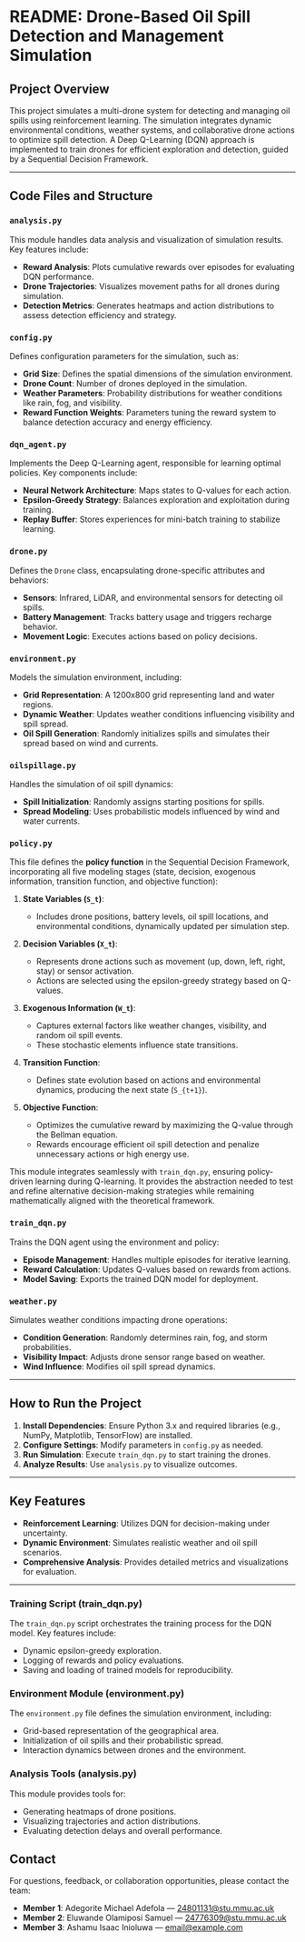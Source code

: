 # README: Drone-Based Oil Spill Detection and Management Simulation

## Project Overview
This project simulates a multi-drone system for detecting and managing oil spills using reinforcement learning. The simulation integrates dynamic environmental conditions, weather systems, and collaborative drone actions to optimize spill detection. A Deep Q-Learning (DQN) approach is implemented to train drones for efficient exploration and detection, guided by a Sequential Decision Framework.

---

## Code Files and Structure

### `analysis.py`
This module handles data analysis and visualization of simulation results. Key features include:
- **Reward Analysis**: Plots cumulative rewards over episodes for evaluating DQN performance.
- **Drone Trajectories**: Visualizes movement paths for all drones during simulation.
- **Detection Metrics**: Generates heatmaps and action distributions to assess detection efficiency and strategy.

### `config.py`
Defines configuration parameters for the simulation, such as:
- **Grid Size**: Defines the spatial dimensions of the simulation environment.
- **Drone Count**: Number of drones deployed in the simulation.
- **Weather Parameters**: Probability distributions for weather conditions like rain, fog, and visibility.
- **Reward Function Weights**: Parameters tuning the reward system to balance detection accuracy and energy efficiency.

### `dqn_agent.py`
Implements the Deep Q-Learning agent, responsible for learning optimal policies. Key components include:
- **Neural Network Architecture**: Maps states to Q-values for each action.
- **Epsilon-Greedy Strategy**: Balances exploration and exploitation during training.
- **Replay Buffer**: Stores experiences for mini-batch training to stabilize learning.

### `drone.py`
Defines the `Drone` class, encapsulating drone-specific attributes and behaviors:
- **Sensors**: Infrared, LiDAR, and environmental sensors for detecting oil spills.
- **Battery Management**: Tracks battery usage and triggers recharge behavior.
- **Movement Logic**: Executes actions based on policy decisions.

### `environment.py`
Models the simulation environment, including:
- **Grid Representation**: A 1200x800 grid representing land and water regions.
- **Dynamic Weather**: Updates weather conditions influencing visibility and spill spread.
- **Oil Spill Generation**: Randomly initializes spills and simulates their spread based on wind and currents.

### `oilspillage.py`
Handles the simulation of oil spill dynamics:
- **Spill Initialization**: Randomly assigns starting positions for spills.
- **Spread Modeling**: Uses probabilistic models influenced by wind and water currents.

### `policy.py`
This file defines the **policy function** in the Sequential Decision Framework, incorporating all five modeling stages (state, decision, exogenous information, transition function, and objective function):

1. **State Variables (`S_t`)**:
   - Includes drone positions, battery levels, oil spill locations, and environmental conditions, dynamically updated per simulation step.

2. **Decision Variables (`X_t`)**:
   - Represents drone actions such as movement (up, down, left, right, stay) or sensor activation.
   - Actions are selected using the epsilon-greedy strategy based on Q-values.

3. **Exogenous Information (`W_t`)**:
   - Captures external factors like weather changes, visibility, and random oil spill events.
   - These stochastic elements influence state transitions.

4. **Transition Function**:
   - Defines state evolution based on actions and environmental dynamics, producing the next state (`S_{t+1}`).

5. **Objective Function**:
   - Optimizes the cumulative reward by maximizing the Q-value through the Bellman equation.
   - Rewards encourage efficient oil spill detection and penalize unnecessary actions or high energy use.

This module integrates seamlessly with `train_dqn.py`, ensuring policy-driven learning during Q-learning. It provides the abstraction needed to test and refine alternative decision-making strategies while remaining mathematically aligned with the theoretical framework.

### `train_dqn.py`
Trains the DQN agent using the environment and policy:
- **Episode Management**: Handles multiple episodes for iterative learning.
- **Reward Calculation**: Updates Q-values based on rewards from actions.
- **Model Saving**: Exports the trained DQN model for deployment.

### `weather.py`
Simulates weather conditions impacting drone operations:
- **Condition Generation**: Randomly determines rain, fog, and storm probabilities.
- **Visibility Impact**: Adjusts drone sensor range based on weather.
- **Wind Influence**: Modifies oil spill spread dynamics.

---

## How to Run the Project

1. **Install Dependencies**: Ensure Python 3.x and required libraries (e.g., NumPy, Matplotlib, TensorFlow) are installed.
2. **Configure Settings**: Modify parameters in `config.py` as needed.
3. **Run Simulation**: Execute `train_dqn.py` to start training the drones.
4. **Analyze Results**: Use `analysis.py` to visualize outcomes.

---

## Key Features
- **Reinforcement Learning**: Utilizes DQN for decision-making under uncertainty.
- **Dynamic Environment**: Simulates realistic weather and oil spill scenarios.
- **Comprehensive Analysis**: Provides detailed metrics and visualizations for evaluation.

---

### Training Script (train_dqn.py)
The `train_dqn.py` script orchestrates the training process for the DQN model. Key features include:
- Dynamic epsilon-greedy exploration.
- Logging of rewards and policy evaluations.
- Saving and loading of trained models for reproducibility.

### Environment Module (environment.py)
The `environment.py` file defines the simulation environment, including:
- Grid-based representation of the geographical area.
- Initialization of oil spills and their probabilistic spread.
- Interaction dynamics between drones and the environment.

### Analysis Tools (analysis.py)
This module provides tools for:
- Generating heatmaps of drone positions.
- Visualizing trajectories and action distributions.
- Evaluating detection delays and overall performance.

## Contact

For questions, feedback, or collaboration opportunities, please contact the team:

- **Member 1**: Adegorite Michael Adefola — 24801131@stu.mmu.ac.uk
- **Member 2**: Eluwande Olamiposi Samuel — 24776309@stu.mmu.ac.uk
- **Member 3**: Ashamu Isaac Inioluwa — email@example.com

